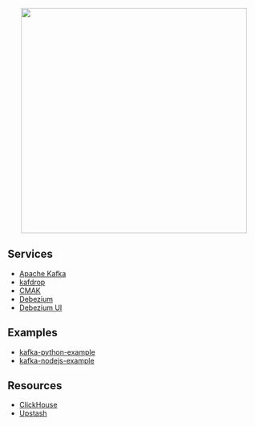 <p align="center">
    <img src="https://cdn.shouts.dev/media/412/big-data.png" width="450"/>
</p>

Services
--
- [Apache Kafka](https://kafka.apache.org/)
- [kafdrop](https://github.com/obsidiandynamics/kafdrop)
- [CMAK](https://github.com/yahoo/CMAK)
- [Debezium](https://debezium.io/)
- [Debezium UI](https://github.com/debezium/debezium-ui)

Examples
--
- [kafka-python-example](https://github.com/mdobydullah/kafka-python-example)
- [kafka-nodejs-example](https://github.com/mdobydullah/kafka-nodejs-example)


Resources
--
- [ClickHouse](https://clickhouse.com)
- [Upstash](https://upstash.com)
